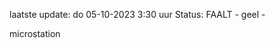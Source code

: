 laatste update: 
do 05-10-2023  3:30   uur 
Status: FAALT - geel - 
<div class="service Y">microstation</div>